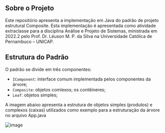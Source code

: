 ## Sobre o Projeto

Este repositório apresenta a implementação em Java do padrão de projeto estrutural Composite. Esta implementação é apresentada como atividade extraclasse para a disciplina Análise e Projeto de Sistemas, ministrada em 2022.2 pelo Prof. Dr. Léuson M. P. da Silva na Universidade Católica de Pernambuco – UNICAP.

## Estrutura do Padrão

O padrão se divide em três componentes:

- `IComponent`: interface comum implementada pelos componentes da árvore;
- `Composite`: objetos comlexos; os contêineres;
- `Leaf`: objetos simples;


A imagem abaixo apresenta a estrutura de objetos simples (produtos) e complexos (caixas) utilizados como exemplo para a estruturação da árvore no arquivo App.java

![image](https://user-images.githubusercontent.com/49106944/202584745-9173aa26-2464-480c-b324-8ea57e5604a0.png)

